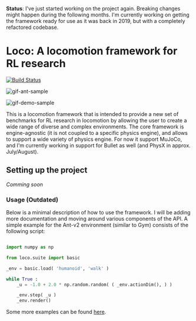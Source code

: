 **Status**: I've just started working on the project again. Breaking changes might happen during the following months. I'm currently working on
getting the framework ready for use as it was back in 2019, but with a completely refactored codebase.

# Loco: A locomotion framework for RL research

[![Build Status](https://travis-ci.com/wpumacay/loco.svg?branch=master)](https://travis-ci.com/wpumacay/loco)

![gif-ant-sample](https://media.giphy.com/media/u48REyy0BzCUzbLyXC/giphy.gif)

![gif-demo-sample](https://media.giphy.com/media/ZDEAQSUraLao0fOhHi/giphy.gif)

This is a locomotion framework that is intended to provide a new set of benchmarks 
for RL research in locomotion by allowing the user to create a wide range of
diverse and complex environments. The core framework is engine-agnostic (it is not
coupled to a specific physics engine), and allows to support a wide variety of
physics engine. For now it support MuJoCo, and I'm currently working in support
for Bullet as well (and PhysX in approx. July/August).

## Setting up the project

*Comming soon*

### Usage (Outdated)

Below is a minimal description of how to use the framework. I will be adding
more documentation and moving around various components of the API. A simple
example for the Ant-v2 environment (similar to Gym) consists of the following
script:

```python

import numpy as np

from loco.suite import basic

_env = basic.load( 'humanoid', 'walk' )

while True :
    _u = -1.0 + 2.0 * np.random.random( ( _env.actionDim(), ) )

    _env.step( _u )
    _env.render()

```

Some more examples can be found [here](https://github.com/wpumacay/tysocMjc/tree/5cfd6106cd550e221b516f9b57b5623d3571f6b9/examples/python).
